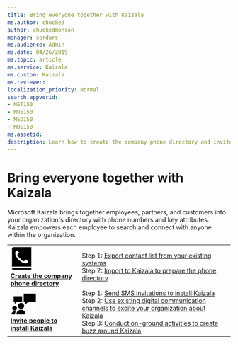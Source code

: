 ```yaml
---
title: Bring everyone together with Kaizala
ms.author: chucked
author: chuckedmonson
manager: serdars
ms.audience: Admin
ms.date: 04/26/2019
ms.topic: article
ms.service: Kaizala
ms.custom: Kaizala
ms.reviewer: 
localization_priority: Normal
search.appverid:
- MET150
- MOE150
- MED150
- MBS150
ms.assetid: 
description: Learn how to create the company phone directory and invite people to install Kaizala.
---
```


# Bring everyone together with Kaizala

Microsoft Kaizala brings together employees, partners, and customers into your organization's directory with phone numbers and key attributes. Kaizala empowers each employee to search and connect with anyone within the organization.

|         |         |
|---------|---------|
|![Image of phone icon](media/create-phone-directory-icon.png) <br> **[Create the company phone directory](create-phone-directory.md)**     | Step 1: [Export contact list from your existing systems](#step-1-export-contact-list-from-your-existing-systems) <br> Step 2: [Import to Kaizala to prepare the phone directory](#step-2---import-to-kaizala-to-prepare-the-phone-directory)  |
|![Image of people icon](media/invite-people-icon.png) <br> **[Invite people to install Kaizala](invite-people.md)**     | Step 1: [Send SMS invitations to install Kaizala](#step-1--send-sms-invitations-to-install-kaizala) <br> Step 2: [Use existing digital communication channels to excite your organization about Kaizala](#step-2--use-existing-digital-communication-channels-to-excite-your-organization-about-kaizala) <br> Step 3: [Conduct on-ground activities to create buzz around Kaizala](#step-3--conduct-on-ground-activities-to-create-buzz-around-kaizala) |

